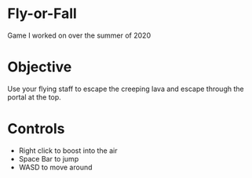 # Fly-or-Fall
Game I worked on over the summer of 2020

# Objective
Use your flying staff to escape the creeping lava and escape through the portal at the top.

# Controls
- Right click to boost into the air
- Space Bar to jump
- WASD to move around

